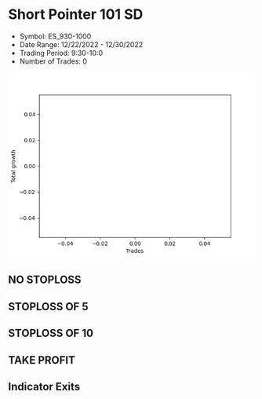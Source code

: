 # Short Pointer 101 SD 
- Symbol: ES_930-1000
- Date Range: 12/22/2022 - 12/30/2022
- Trading Period: 9:30-10:0
- Number of Trades: 0

![Plot](ShortPointer101SDES_930-1000.png)
## NO STOPLOSS














## STOPLOSS OF 5














## STOPLOSS OF 10














## TAKE PROFIT











## Indicator Exits


